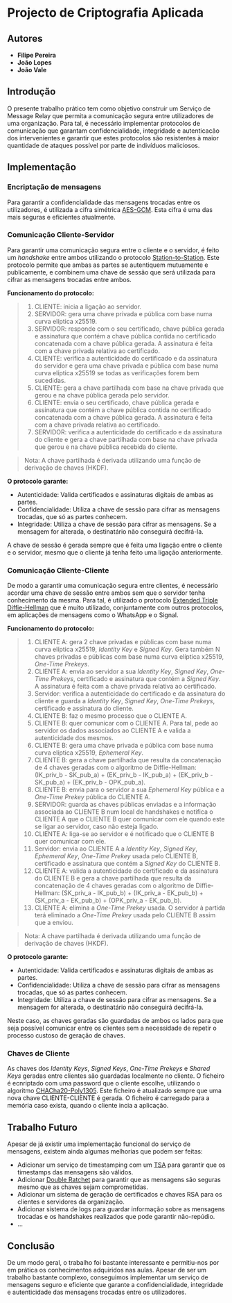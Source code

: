 # Projecto de Criptografia Aplicada 

## Autores

- **Filipe Pereira**
- **João Lopes**
- **João Vale**

## Introdução

O presente trabalho prático tem como objetivo construir um Serviço de Message Relay que permita a comunicação segura entre utilizadores de uma organização. Para tal, é necessário implementar protocolos de comunicação que garantam confidencialidade, integridade e autenticacão dos intervenientes e garantir que estes protocolos são resistentes à maior quantidade de ataques possível por parte de indivíduos maliciosos.

## Implementação

### Encriptação de mensagens

Para garantir a confidencialidade das mensagens trocadas entre os utilizadores, é utilizada a cifra simétrica [AES-GCM](https://en.wikipedia.org/wiki/Galois/Counter_Mode). Esta cifra é uma das mais seguras e eficientes atualmente.

### Comunicação Cliente-Servidor

Para garantir uma comunicação segura entre o cliente e o servidor, é feito um *handshake* entre ambos utilizando o protocolo [Station-to-Station](https://en.wikipedia.org/wiki/Station-to-Station_protocol). Este protocolo permite que ambas as partes se autentiquem mutuamente e publicamente, e combinem uma chave de sessão que será utilizada para cifrar as mensagens trocadas entre ambos.

**Funcionamento do protocolo:**

> 1. CLIENTE: inicia a ligação ao servidor.
> 2. SERVIDOR: gera uma chave privada e pública com base numa curva elíptica x25519.
> 3. SERVIDOR: responde com o seu certificado, chave pública gerada e assinatura que contém a chave pública contida no certificado concatenada com a chave pública gerada. A assinatura é feita com a chave privada relativa ao certificado.
> 4. CLIENTE: verifica a autenticidade do certificado e da assinatura do servidor e gera uma chave privada e pública com base numa curva elíptica x25519 se todas as verificações forem bem sucedidas.
> 5. CLIENTE: gera a chave partilhada com base na chave privada que gerou e na chave pública gerada pelo servidor.
> 6. CLIENTE: envia o seu certificado, chave pública gerada e assinatura que contém a chave pública contida no certificado concatenada com a chave pública gerada. A assinatura é feita com a chave privada relativa ao certificado.
> 7. SERVIDOR: verifica a autenticidade do certificado e da assinatura do cliente e gera a chave partilhada com base na chave privada que gerou e na chave pública recebida do cliente.

> Nota: A chave partilhada é derivada utilizando uma função de derivação de chaves (HKDF).

**O protocolo garante:**

- Autenticidade: Valida certificados e assinaturas digitais de ambas as partes.
- Confidencialidade: Utiliza a chave de sessão para cifrar as mensagens trocadas, que só as partes conhecem.
- Integridade: Utiliza a chave de sessão para cifrar as mensagens. Se a mensagem for alterada, o destinatário não conseguirá decifrá-la.

A chave de sessão é gerada sempre que é feita uma ligação entre o cliente e o servidor, mesmo que o cliente já tenha feito uma ligação anteriormente.

### Comunicação Cliente-Cliente

De modo a garantir uma comunicação segura entre clientes, é necessário acordar uma chave de sessão entre ambos sem que o servidor tenha conhecimento da mesma. Para tal, é utilizado o protocolo [Extended Triple Diffie-Hellman](https://signal.org/docs/specifications/x3dh/) que é muito utilizado, conjuntamente com outros protocolos, em aplicações de mensagens como o WhatsApp e o Signal.

**Funcionamento do protocolo:**

> 1. CLIENTE A: gera 2 chave privadas e públicas com base numa curva elíptica x25519, *Identity Key* e *Signed Key*. Gera também N chaves privadas e públicas com base numa curva elíptica x25519, *One-Time Prekeys*.
> 2. CLIENTE A: envia ao servidor a sua *Identity Key*, *Signed Key*, *One-Time Prekeys*, certificado e assinatura que contém a *Signed Key*. A assinatura é feita com a chave privada relativa ao certificado.
> 3. Servidor: verifica a autenticidade do certificado e da assinatura do cliente e guarda a *Identity Key*, *Signed Key*, *One-Time Prekeys*, certificado e assinatura do cliente.
> 4. CLIENTE B: faz o mesmo processo que o CLIENTE A.
> 5. CLIENTE B: quer comunicar com o CLIENTE A. Para tal, pede ao servidor os dados associados ao CLIENTE A e valida a autenticidade dos mesmos.
> 6. CLIENTE B: gera uma chave privada e pública com base numa curva elíptica x25519, *Ephemeral Key*.
> 7. CLIENTE B: gera a chave partilhada que resulta da concatenação de 4 chaves geradas com o algoritmo de Diffie-Hellman: (IK_priv_b - SK_pub_a) + (EK_priv_b - IK_pub_a) + (EK_priv_b - SK_pub_a) + (EK_priv_b - OPK_pub_a).
> 8. CLIENTE B: envia para o servidor a sua *Ephemeral Key* pública e a *One-Time Prekey* pública do CLIENTE A.
> 9. SERVIDOR: guarda as chaves públicas enviadas e a informação associada ao CLIENTE B num local de handshakes e notifica o CLIENTE A que o CLIENTE B quer comunicar com ele quando este se ligar ao servidor, caso não esteja ligado.
> 10. CLIENTE A: liga-se ao servidor e é notificado que o CLIENTE B quer comunicar com ele.
> 11. Servidor: envia ao CLIENTE A a *Identity Key*, *Signed Key*, *Ephemeral Key*, *One-Time Prekey* usada pelo CLIENTE B, certificado e assinatura que contém a *Signed Key* do CLIENTE B.
> 12. CLIENTE A: valida a autenticidade do certificado e da assinatura do CLIENTE B e gera a chave partilhada que resulta da concatenação de 4 chaves geradas com o algoritmo de Diffie-Hellman: (SK_priv_a - IK_pub_b) + (IK_priv_a - EK_pub_b) + (SK_priv_a - EK_pub_b) + (OPK_priv_a - EK_pub_b).
> 13. CLIENTE A: elimina a *One-Time Prekey* usada. O servidor à partida terá eliminado a *One-Time Prekey* usada pelo CLIENTE B assim que a enviou.

> Nota: A chave partilhada é derivada utilizando uma função de derivação de chaves (HKDF).

**O protocolo garante:**

- Autenticidade: Valida certificados e assinaturas digitais de ambas as partes.
- Confidencialidade: Utiliza a chave de sessão para cifrar as mensagens trocadas, que só as partes conhecem.
- Integridade: Utiliza a chave de sessão para cifrar as mensagens. Se a mensagem for alterada, o destinatário não conseguirá decifrá-la.

Neste caso, as chaves geradas são guardadas de ambos os lados para que seja possível comunicar entre os clientes sem a necessidade de repetir o processo custoso de geração de chaves.

### Chaves de Cliente

As chaves dos *Identity Keys*, *Signed Keys*, *One-Time Prekeys* e *Shared Keys* geradas entre clientes são guardadas localmente no cliente. O ficheiro é ecnriptado com uma password que o cliente escolhe, utilizando o algoritmo [CHACha20-Poly1305](https://en.wikipedia.org/wiki/ChaCha20). Este ficheiro é atualizado sempre que uma nova chave CLIENTE-CLIENTE é gerada. O ficheiro é carregado para a memória caso exista, quando o cliente incia a aplicação.

## Trabalho Futuro

Apesar de já existir uma implementação funcional do serviço de mensagens, existem ainda algumas melhorias que podem ser feitas:

- Adicionar um serviço de timestamping com um [TSA](https://en.wikipedia.org/wiki/Trusted_timestamping) para garantir que os timestamps das mensagens são válidos.
- Adicionar [Double Ratchet](https://signal.org/docs/specifications/doubleratchet/) para garantir que as mensagens são seguras mesmo que as chaves sejam comprometidas.
- Adicionar um sistema de geração de certificados e chaves RSA para os clientes e servidores da organização.
- Adicionar sistema de logs para guardar informação sobre as mensagens trocadas e os handshakes realizados que pode garantir não-repúdio.
- ...

## Conclusão

De um modo geral, o trabalho foi bastante interessante e permitiu-nos por em prática os conhecimentos adquiridos nas aulas. Apesar de ser um trabalho bastante complexo, conseguimos implementar um serviço de mensagens seguro e eficiente que garante a confidencialidade, integridade e autenticidade das mensagens trocadas entre os utilizadores.
